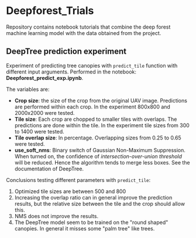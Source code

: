 # Deepforest_Trials
Repository contains notebook tutorials that combine the deep forest machine learning model with the data obtained from the project. 

## DeepTree prediction experiment

Experiment of predicting tree canopies with `predict_tile` function with different input arguments. Performed in the notebook:  **Deepforest_predict_exp.ipynb**. 

The variables are:

- **Crop size**: the size of the crop from the original UAV image. Predictions are performed within each crop. In the experiment 800x800 and 2000x2000 were tested.
- **Tile size**: Each crop are chopped to smaller tiles with overlaps. The predictions are done within the tile. In the experiment tile sizes from 300 to 1400 were tested.
- **Tile overlap size**: In percentage. Overlapping  sizes from 0.25 to 0.65 were tested.
- **use_soft_nms**: Binary switch of Gaussian Non-Maximum Suppression. When turned on, the confidence of *intersection-over-union threshold* will be reduced. Hence the algorithm tends to merge less boxes. See the documentation of DeepTree.

Conclusions testing different parameters with `predict_tile`:

1. Optimized tile sizes are between 500 and 800
2. Increasing the overlap ratio can in general improve the prediction results, but the relative size between the tile and the crop should allow this.
3. NMS does not improve the results.
4. The DeepTree model seem to be trained on the "round shaped" canopies. In general it misses some "palm tree" like trees.